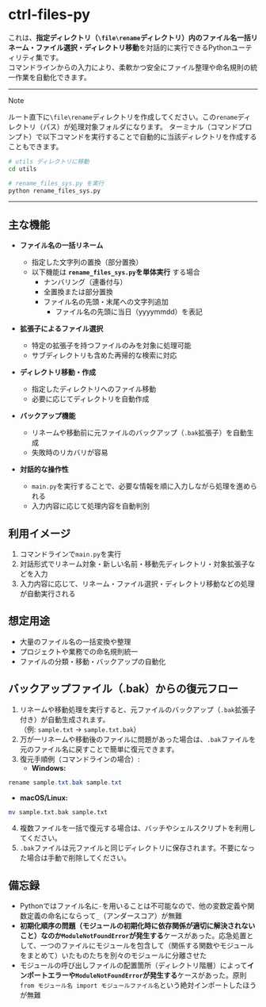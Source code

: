 # ctrl-files-py
これは、**指定ディレクトリ（`\file\rename`ディレクトリ）内のファイル名一括リネーム・ファイル選択・ディレクトリ移動**を対話的に実行できるPythonユーティリティ集です。<br>
コマンドラインからの入力により、柔軟かつ安全にファイル整理や命名規則の統一作業を自動化できます。

---

> [!NOTE]
> ルート直下に`\file\rename`ディレクトリを作成してください。この`rename`ディレクトリ（パス）が処理対象フォルダになります。
> ターミナル（コマンドプロンプト）で以下コマンドを実行することで自動的に当該ディレクトリを作成することもできます。
```bash
# utils ディレクトリに移動
cd utils

# rename_files_sys.py を実行
python rename_files_sys.py
```

---

## 主な機能
- **ファイル名の一括リネーム**
  - 指定した文字列の置換（部分置換）
  - 以下機能は **`rename_files_sys.py`を単体実行** する場合
    - ナンバリング（連番付与）
    - 全置換または部分置換
    - ファイル名の先頭・末尾への文字列追加
      - ファイル名の先頭に当日（yyyymmdd）を表記

- **拡張子によるファイル選択**
  - 特定の拡張子を持つファイルのみを対象に処理可能
  - サブディレクトリも含めた再帰的な検索に対応

- **ディレクトリ移動・作成**
  - 指定したディレクトリへのファイル移動
  - 必要に応じてディレクトリを自動作成

- **バックアップ機能**
  - リネームや移動前に元ファイルのバックアップ（`.bak`拡張子）を自動生成
  - 失敗時のリカバリが容易

- **対話的な操作性**
  - `main.py`を実行することで、必要な情報を順に入力しながら処理を進められる
  - 入力内容に応じて処理内容を自動判別

## 利用イメージ
1. コマンドラインで`main.py`を実行
2. 対話形式でリネーム対象・新しい名前・移動先ディレクトリ・対象拡張子などを入力
3. 入力内容に応じて、リネーム・ファイル選択・ディレクトリ移動などの処理が自動実行される

## 想定用途
- 大量のファイル名の一括変換や整理
- プロジェクトや業務での命名規則統一
- ファイルの分類・移動・バックアップの自動化

## バックアップファイル（.bak）からの復元フロー
1. リネームや移動処理を実行すると、元ファイルのバックアップ（`.bak`拡張子付き）が自動生成されます。<br>
（例: `sample.txt` → `sample.txt.bak`）
2. 万が一リネームや移動後のファイルに問題があった場合は、`.bak`ファイルを元のファイル名に戻すことで簡単に復元できます。
3. 復元手順例（コマンドラインの場合）:
   - **Windows:**
```powershell
rename sample.txt.bak sample.txt
```
   - **macOS/Linux:**
```bash
mv sample.txt.bak sample.txt
```
4. 複数ファイルを一括で復元する場合は、バッチやシェルスクリプトを利用してください。
5. `.bak`ファイルは元ファイルと同じディレクトリに保存されます。不要になった場合は手動で削除してください。

## 備忘録
- Pythonではファイル名に`-`を用いることは不可能なので、他の変数定義や関数定義の命名にならって`_`（アンダースコア）が無難
- **初期化順序の問題（モジュールの初期化時に依存関係が適切に解決されないこと）なのか`ModuleNotFoundError`が発生する**ケースがあった。応急処置として、一つのファイルにモジュールを包含して（関係する関数やモジュールをまとめて）いたものたちを別々のモジュールに分離させた
- モジュールの呼び出しファイルの配置箇所（ディレクトリ階層）によって**インポートエラーや`ModuleNotFoundError`が発生する**ケースがあった。原則`from モジュール名 import モジュールファイル名`という絶対インポートしたほうが無難
